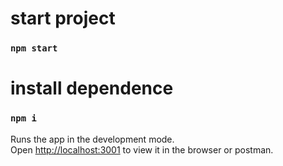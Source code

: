 # start project 
### `npm start`

# install dependence 
### `npm i`

Runs the app in the development mode.\
Open [http://localhost:3001](http://localhost:3001) to view it in the browser or postman.